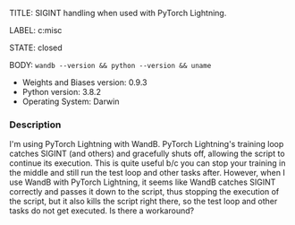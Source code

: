 TITLE:
SIGINT handling when used with PyTorch Lightning.

LABEL:
c:misc

STATE:
closed

BODY:
`wandb --version && python --version && uname`

* Weights and Biases version: 0.9.3
* Python version: 3.8.2
* Operating System: Darwin

### Description

I'm using PyTorch Lightning with WandB. PyTorch Lightning's training loop catches SIGINT (and others) and gracefully shuts off, allowing the script to continue its execution. This is quite useful b/c you can stop your training in the middle and still run the test loop and other tasks after. However, when I use WandB with PyTorch Lightning, it seems like WandB catches SIGINT correctly and passes it down to the script, thus stopping the execution of the script, but it also kills the script right there, so the test loop and other tasks do not get executed. Is there a workaround?

